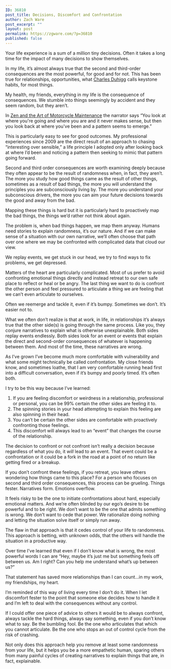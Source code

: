 ```yaml
---
ID: 36810
post_title: Decisions, Discomfort and Confrontation
author: Zach Ware
post_excerpt: ""
layout: post
permalink: https://zgware.com/?p=36810
published: false
---
```

Your life experience is a sum of a million tiny decisions. Often it takes a long time for the impact of many decisions to show themselves.

In my life, it’s almost always true that the second and third-order consequences are the most powerful, for good and for not. This has been true for relationships, opportunities, what <a href="https://smile.amazon.com/Power-Habit-What-Life-Business/dp/081298160X?sa-no-redirect=1">Charles Duhigg</a> calls keystone habits, for most things.

My health, my friends, everything in my life is the consequence of consequences. We stumble into things seemingly by accident and they seem random, but they aren’t.

In <a href="https://smile.amazon.com/Zen-Art-Motorcycle-Maintenance-Inquiry/dp/0060589469?sa-no-redirect=1">Zen and the Art of Motorcycle Maintenance</a> the narrator says “You look at where you're going and where you are and it never makes sense, but then you look back at where you've been and a pattern seems to emerge.”

This is particularly easy to see for good outcomes. My professional experiences since 2009 are the direct result of an approach to chasing “interesting over sensible,” a life principle I adopted only after looking back at where I’d been and noticing a pattern then seeking to mimic that pattern going forward.

Second and third order consequences are worth examining deeply because they often appear to be the result of randomness when, in fact, they aren’t. The more you study how good things came as the result of other things, sometimes as a result of bad things, the more you will understand the principles you are subconsciously living by. The more you understand your subconscious drivers, the more you can aim your future decisions towards the good and away from the bad.

Mapping these things is hard but it is particularly hard to proactively map the bad things, the things we’d rather not think about again.

The problem is, when bad things happen, we map them anyway. Humans need stories to explain randomness, it’s our nature. And if we can make sense of a situation with our own narrative, we’ll often choose that path over one where we may be confronted with complicated data that cloud our view.

We replay events, we get stuck in our head, we try to find ways to fix problems, we get depressed.

Matters of the heart are particularly complicated. Most of us prefer to avoid confronting emotional things directly and instead retreat to our own safe place to reflect or heal or be angry. The last thing we want to do is confront the other person and feel pressured to articulate a thing we are feeling that we can’t even articulate to ourselves.

Often we reemerge and tackle it, even if it’s bumpy. Sometimes we don’t. It’s easier not to.

What we often don’t realize is that at work, in life, in relationships it’s always true that the other side(s) is going through the same process. Like you, they conjure narratives to explain what is otherwise unexplainable. Both sides replay events endlessly. Both sides look for an event or events that explain the direct and second-order consequences of whatever is happening between them. And most of the time, these narratives are wrong.

As I’ve grown I’ve become much more comfortable with vulnerability and what some might technically be called confrontation. My close friends know, and sometimes loathe, that I am very comfortable running head first into a difficult conversation, even if it’s bumpy and poorly timed. It’s often both.

I try to be this way because I’ve learned:
1. If you are feeling discomfort or weirdness in a relationship, professional or personal, you can be 99% certain the other sides are feeling it to.
2. The spinning stories in your head attempting to explain this feeling are also spinning in their head.
3. You can’t be certain the other sides are comfortable with proactively confronting those feelings.
4. This discomfort will always lead to an “event” that changes the course of the relationship.

The decision to confront or not confront isn’t really a decision because regardless of what you do, it <em>will</em> lead to an event. That event could be a confrontation or it could be a fork in the road at a point of no return like getting fired or a breakup.

If you don’t confront these feelings, if you retreat, you leave others wondering how things came to this place? For a person who focuses on second and third order consequences, this process can be grueling. Things fester. Narratives form. Emotions overflow.

It feels risky to be the one to initiate confrontations about hard, especially emotional matters. And we’re often blinded by our ego’s desire to be powerful and to be right. We don’t want to be the one that admits something is wrong. We don’t want to cede that power. We rationalize doing nothing and letting the situation solve itself or simply run away.

The flaw in that approach is that it cedes control of your life to randomness. This approach is betting, with unknown odds, that the others will handle the situation in a productive way.

Over time I’ve learned that even if I don’t know what is wrong, the most powerful words I can are “Hey, maybe it’s just me but something feels off between us. Am I right? Can you help me understand what’s up between us?”

That statement has saved more relationships than I can count…in my work, my friendships, my heart.

I’m reminded of this way of living every time I don’t do it. When I let discomfort fester to the point that someone else decides how to handle it and I’m left to deal with the consequences without any control.

If I could offer one piece of advice to others it would be to always confront, always tackle the hard things, always say something, even if you don’t know what to say. Be the bumbling fool. Be the one who articulates that which you cannot articulate. Be the one who stops an out of control cycle from the risk of crashing.

Not only does this approach help you remove at least some randomness from your life, but it helps you be a more empathetic human, sparing others from many painful cycles of creating narratives to explain things that are, in fact, explainable.